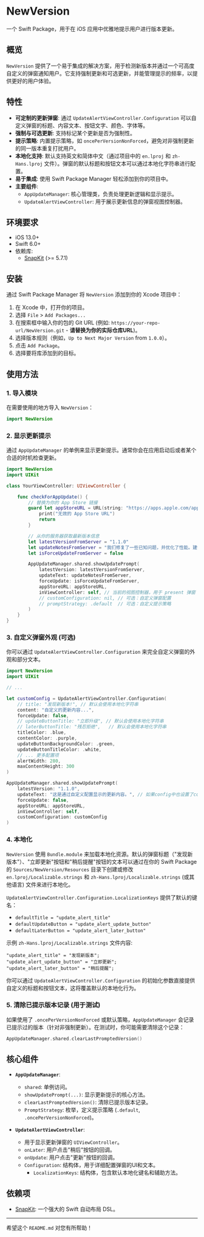 # NewVersion

一个 Swift Package，用于在 iOS 应用中优雅地提示用户进行版本更新。

## 概览

`NewVersion` 提供了一个易于集成的解决方案，用于检测新版本并通过一个可高度自定义的弹窗通知用户。它支持强制更新和可选更新，并能管理提示的频率，以提供更好的用户体验。

## 特性

-   **可定制的更新弹窗**: 通过 `UpdateAlertViewController.Configuration` 可以自定义弹窗的标题、内容文本、按钮文字、颜色、字体等。
-   **强制与可选更新**: 支持标记某个更新是否为强制性。
-   **提示策略**: 内置提示策略，如 `oncePerVersionNonForced`，避免对非强制更新的同一版本重复打扰用户。
-   **本地化支持**: 默认支持英文和简体中文（通过项目中的 `en.lproj` 和 `zh-Hans.lproj` 文件）。弹窗的默认标题和按钮文本可以通过本地化字符串进行配置。
-   **易于集成**: 使用 Swift Package Manager 轻松添加到你的项目中。
-   **主要组件**:
    -   `AppUpdateManager`: 核心管理类，负责处理更新逻辑和显示提示。
    -   `UpdateAlertViewController`: 用于展示更新信息的弹窗视图控制器。

## 环境要求

-   iOS 13.0+
-   Swift 6.0+
-   依赖库:
    -   [SnapKit](https://github.com/SnapKit/SnapKit.git) (>= 5.7.1)

## 安装

通过 Swift Package Manager 将 `NewVersion` 添加到你的 Xcode 项目中：

1.  在 Xcode 中，打开你的项目。
2.  选择 `File` > `Add Packages...`
3.  在搜索框中输入你的包的 Git URL (例如: `https://your-repo-url/NewVersion.git` - **请替换为你的实际仓库URL**)。
4.  选择版本规则（例如，`Up to Next Major Version` from `1.0.0`）。
5.  点击 `Add Package`。
6.  选择要将库添加到的目标。

## 使用方法

### 1. 导入模块

在需要使用的地方导入 `NewVersion`：

```swift
import NewVersion
```

### 2. 显示更新提示

通过 `AppUpdateManager` 的单例来显示更新提示。通常你会在应用启动后或者某个合适的时机检查更新。

```swift
import NewVersion
import UIKit

class YourViewController: UIViewController {

    func checkForAppUpdate() {
        // 替换为你的 App Store 链接
        guard let appStoreURL = URL(string: "https://apps.apple.com/app/your-app-id") else {
            print("无效的 App Store URL")
            return
        }

        // 从你的服务器获取最新版本信息
        let latestVersionFromServer = "1.1.0"
        let updateNotesFromServer = "我们修复了一些已知问题，并优化了性能。建议您尽快更新！\n\n- 新增了XX功能\n- 修复了YY bug"
        let isForceUpdateFromServer = false

        AppUpdateManager.shared.showUpdatePrompt(
            latestVersion: latestVersionFromServer,
            updateText: updateNotesFromServer,
            forceUpdate: isForceUpdateFromServer,
            appStoreURL: appStoreURL,
            inViewController: self, // 当前的视图控制器，用于 present 弹窗
            // customConfiguration: nil, // 可选：自定义弹窗配置
            // promptStrategy: .default  // 可选：自定义提示策略
        )
    }
}
```

### 3. 自定义弹窗外观 (可选)

你可以通过 `UpdateAlertViewController.Configuration` 来完全自定义弹窗的外观和部分文本。

```swift
import NewVersion
import UIKit

// ...

let customConfig = UpdateAlertViewController.Configuration(
    // title: "发现新版本!", // 默认会使用本地化字符串
    content: "自定义的更新内容...",
    forceUpdate: false,
    // updateButtonTitle: "立即升级", // 默认会使用本地化字符串
    // laterButtonTitle: "残忍拒绝",   // 默认会使用本地化字符串
    titleColor: .blue,
    contentColor: .purple,
    updateButtonBackgroundColor: .green,
    updateButtonTitleColor: .white,
    // ... 更多配置项
    alertWidth: 280,
    maxContentHeight: 300
)

AppUpdateManager.shared.showUpdatePrompt(
    latestVersion: "1.1.0",
    updateText: "这是通过自定义配置显示的更新内容。", // 如果config中也设置了content, 优先使用调用时传入的
    forceUpdate: false,
    appStoreURL: appStoreURL,
    inViewController: self,
    customConfiguration: customConfig
)
```

### 4. 本地化

`NewVersion` 使用 `Bundle.module` 来加载本地化资源。默认的弹窗标题（"发现新版本"）、"立即更新"按钮和"稍后提醒"按钮的文本可以通过在你的 Swift Package 的 `Sources/NewVersion/Resources` 目录下创建或修改 `en.lproj/Localizable.strings` 和 `zh-Hans.lproj/Localizable.strings` (或其他语言) 文件来进行本地化。

`UpdateAlertViewController.Configuration.LocalizationKeys` 提供了默认的键名：
-   `defaultTitle = "update_alert_title"`
-   `defaultUpdateButton = "update_alert_update_button"`
-   `defaultLaterButton = "update_alert_later_button"`

示例 `zh-Hans.lproj/Localizable.strings` 文件内容:
```
"update_alert_title" = "发现新版本";
"update_alert_update_button" = "立即更新";
"update_alert_later_button" = "稍后提醒";
```

你可以通过 `UpdateAlertViewController.Configuration` 的初始化参数直接提供自定义的标题和按钮文本，这将覆盖默认的本地化行为。

### 5. 清除已提示版本记录 (用于测试)

如果使用了 `.oncePerVersionNonForced` 或默认策略，`AppUpdateManager` 会记录已提示过的版本（针对非强制更新）。在测试时，你可能需要清除这个记录：

```swift
AppUpdateManager.shared.clearLastPromptedVersion()
```

## 核心组件

-   **`AppUpdateManager`**:
    -   `shared`: 单例访问。
    -   `showUpdatePrompt(...)`: 显示更新提示的核心方法。
    -   `clearLastPromptedVersion()`: 清除已提示版本记录。
    -   `PromptStrategy`: 枚举，定义提示策略 (`.default`, `.oncePerVersionNonForced`)。

-   **`UpdateAlertViewController`**:
    -   用于显示更新弹窗的 `UIViewController`。
    -   `onLater`: 用户点击"稍后"按钮的回调。
    -   `onUpdate`: 用户点击"更新"按钮的回调。
    -   `Configuration`: 结构体，用于详细配置弹窗的UI和文本。
        -   `LocalizationKeys`: 结构体，包含默认本地化键名和辅助方法。

## 依赖项

-   [SnapKit](https://github.com/SnapKit/SnapKit.git): 一个强大的 Swift 自动布局 DSL。

---

希望这个 `README.md` 对您有所帮助！ 